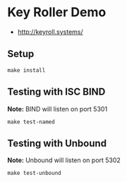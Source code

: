 # Key Roller Demo

- http://keyroll.systems/

## Setup

    make install
    
## Testing with ISC BIND

**Note:** BIND will listen on port 5301

    make test-named

## Testing with Unbound

**Note:** Unbound will listen on port 5302

    make test-unbound
